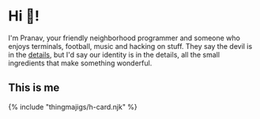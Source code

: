 # Hi 👋!

I'm Pranav, your friendly neighborhood programmer and someone who enjoys
terminals, football, music and hacking on stuff. They say the devil is in the
[details](/about), but I'd say our identity is in the details, all the small
ingredients that make something wonderful.

## This is me

{% include "thingmajigs/h-card.njk" %}

